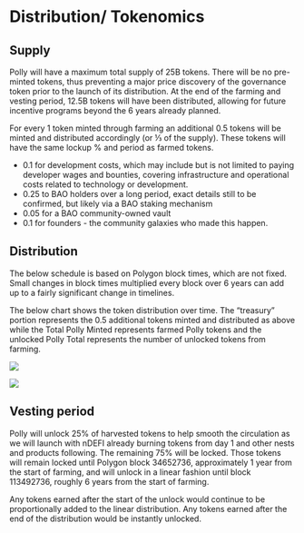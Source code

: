 # Distribution/ Tokenomics

## Supply

Polly will have a maximum total supply of 25B tokens. There will be no pre-minted tokens, thus preventing a major price discovery of the governance token prior to the launch of its distribution. At the end of the farming and vesting period, 12.5B tokens will have been distributed, allowing for future incentive programs beyond the 6 years already planned.

For every 1 token minted through farming an additional 0.5 tokens will be minted and distributed accordingly (or ⅓ of the supply). These tokens will have the same lockup % and period as farmed tokens.

* 0.1 for development costs, which may include but is not limited to paying developer wages and bounties, covering infrastructure and operational costs related to technology or development.
* 0.25 to BAO holders over a long period, exact details still to be confirmed, but likely via a BAO staking mechanism
* 0.05 for a BAO community-owned vault
* 0.1 for founders - the community galaxies who made this happen.

## Distribution

The below schedule is based on Polygon block times, which are not fixed. Small changes in block times multiplied every block over 6 years can add up to a fairly significant change in timelines.

The below chart shows the token distribution over time. The “treasury” portion represents the 0.5 additional tokens minted and distributed as above while the Total Polly Minted represents farmed Polly tokens and the unlocked Polly Total represents the number of unlocked tokens from farming.

![](https://aws1.discourse-cdn.com/standard10/uploads/bao/optimized/1X/58883bc6842ce478cc03c2bf60e15707651afad0\_2\_690x398.png)

![](https://aws1.discourse-cdn.com/standard10/uploads/bao/original/1X/ae7956cb9d285ff0656b82c557a4a03b8b9a2101.png)

## Vesting period

Polly will unlock 25% of harvested tokens to help smooth the circulation as we will launch with nDEFI already burning tokens from day 1 and other nests and products following. The remaining 75% will be locked. Those tokens will remain locked until Polygon block 34652736, approximately 1 year from the start of farming, and will unlock in a linear fashion until block 113492736, roughly 6 years from the start of farming.

Any tokens earned after the start of the unlock would continue to be proportionally added to the linear distribution. Any tokens earned after the end of the distribution would be instantly unlocked.
